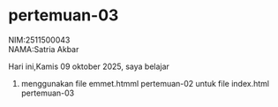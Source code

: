 ﻿# pertemuan-03

NIM:2511500043<br>
NAMA:Satria Akbar<br>

Hari ini,Kamis 09 oktober 2025, saya belajar<ol>

<li>menggunakan file emmet.htmml pertemuan-02 untuk file index.html pertemuan-03</li>
</li>
